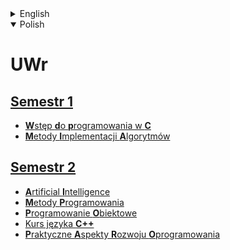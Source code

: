 <details>
    <summary>English</summary>

# UWr
## [Term 1](Sem1/)
* [Introduction to programming in C](Sem1/WdpC/)
* [Algorithm Implementation Methods](Sem1/MIA/)

## [Term 2](Sem2/)
* [**A**rtificial **I**ntelligence](Sem2/AI)
* [Programming Methods](Sem2/MP/)
* [Object Oriented Programming](Sem2/PO/)
* [C++ language course](Sem2/CPP/)
* [Practical Aspects of Software Development](Sem2/PARO/)

</details>

<details open>
    <summary>Polish</summary>

# UWr
## [Semestr 1](Sem1/)
* [**W**stęp **d**o **p**rogramowania w **C**](Sem1/WdpC/)
* [**M**etody **I**mplementacji **A**lgorytmów](Sem1/MIA/)

## [Semestr 2](Sem2/)
* [**A**rtificial **I**ntelligence](Sem2/AI)
* [**M**etody **P**rogramowania](Sem2/MP/)
* [**P**rogramowanie **O**biektowe](Sem2/PO/)
* [Kurs języka **C++**](Sem2/CPP/)
* [**P**raktyczne **A**spekty **R**ozwoju **O**programowania](Sem2/PARO/)

</details>